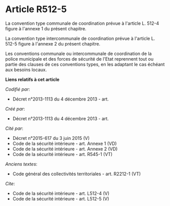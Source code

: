 # Article R512-5

La convention type communale de coordination prévue à l'article L. 512-4 figure à l'annexe 1 du présent chapitre. 

La convention type intercommunale de coordination prévue à l'article L. 512-5 figure à l'annexe 2 du présent chapitre. 

Les conventions communale ou intercommunale de coordination de la police municipale et des forces de sécurité de l'Etat
reprennent tout ou partie des clauses de ces conventions types, en les adaptant le cas échéant aux besoins locaux.

**Liens relatifs à cet article**

_Codifié par_:

  - Décret n°2013-1113 du 4 décembre 2013 - art.

_Créé par_:

  - Décret n°2013-1113 du 4 décembre 2013 - art.

_Cité par_:

  - Décret n°2015-617 du 3 juin 2015 (V)
  - Code de la sécurité intérieure - art. Annexe 1 (VD)
  - Code de la sécurité intérieure - art. Annexe 2 (VD)
  - Code de la sécurité intérieure - art. R545-1 (VT)

_Anciens textes_:

  - Code général des collectivités territoriales - art. R2212-1 (VT)

_Cite_:

  - Code de la sécurité intérieure - art. L512-4 (V)
  - Code de la sécurité intérieure - art. L512-5 (V)
